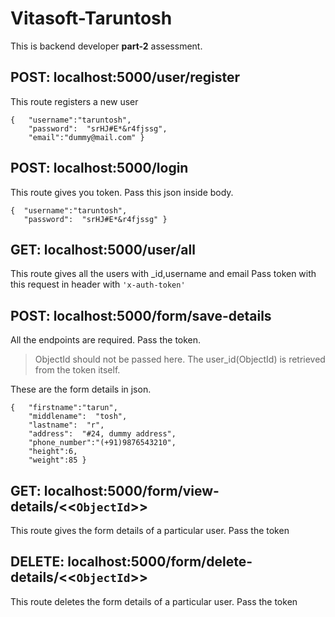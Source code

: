 # Vitasoft-Taruntosh

This is backend developer **part-2** assessment.

## POST: localhost:5000/user/register
This route registers a new user

    {	"username":"taruntosh",
    	"password":  "srHJ#E*&r4fjssg",
    	"email":"dummy@mail.com" }

## POST: localhost:5000/login
This route gives you token.
Pass this json inside body.

    {  "username":"taruntosh",
       "password":  "srHJ#E*&r4fjssg" }

## GET: localhost:5000/user/all
This route gives all the users with _id,username and email
Pass token with this request in header with `'x-auth-token'`

## POST: localhost:5000/form/save-details
All the endpoints are required.
Pass the token.

> ObjectId should not be passed here. The user_id(ObjectId) is retrieved from the token itself.

These are the form details in json.

    {   "firstname":"tarun",
        "middlename":  "tosh",
    	"lastname":  "r",
    	"address":  "#24, dummy address",
    	"phone_number":"(+91)9876543210",
    	"height":6,
    	"weight":85 }

## GET: localhost:5000/form/view-details/<<`ObjectId`>>
This route gives the form details of a particular user.
Pass the token
## DELETE: localhost:5000/form/delete-details/<<`ObjectId`>>
This route deletes the form details of a particular user.
Pass the token
